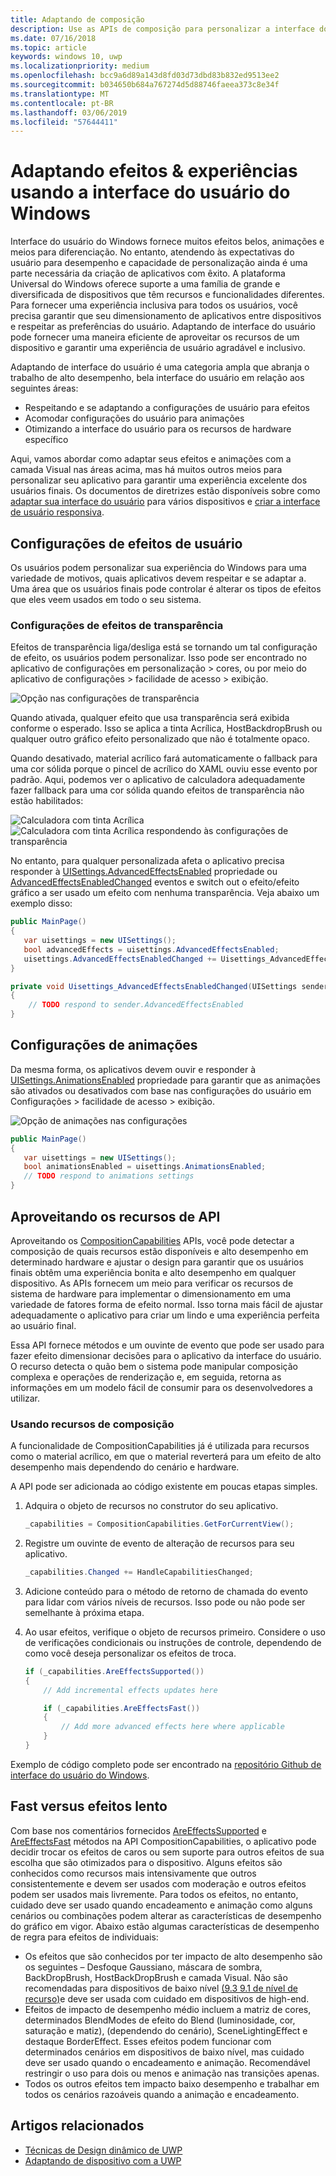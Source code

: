 ```yaml
---
title: Adaptando de composição
description: Use as APIs de composição para personalizar a interface do usuário, otimizar o desempenho e acomodar as configurações de usuário e características de dispositivo.
ms.date: 07/16/2018
ms.topic: article
keywords: windows 10, uwp
ms.localizationpriority: medium
ms.openlocfilehash: bcc9a6d89a143d8fd03d73dbd83b832ed9513ee2
ms.sourcegitcommit: b034650b684a767274d5d88746faeea373c8e34f
ms.translationtype: MT
ms.contentlocale: pt-BR
ms.lasthandoff: 03/06/2019
ms.locfileid: "57644411"
---
```

# <a name="tailoring-effects--experiences-using-windows-ui"></a>Adaptando efeitos & experiências usando a interface do usuário do Windows

Interface do usuário do Windows fornece muitos efeitos belos, animações e meios para diferenciação. No entanto, atendendo às expectativas do usuário para desempenho e capacidade de personalização ainda é uma parte necessária da criação de aplicativos com êxito. A plataforma Universal do Windows oferece suporte a uma família de grande e diversificada de dispositivos que têm recursos e funcionalidades diferentes. Para fornecer uma experiência inclusiva para todos os usuários, você precisa garantir que seu dimensionamento de aplicativos entre dispositivos e respeitar as preferências do usuário. Adaptando de interface do usuário pode fornecer uma maneira eficiente de aproveitar os recursos de um dispositivo e garantir uma experiência de usuário agradável e inclusivo.

Adaptando de interface do usuário é uma categoria ampla que abranja o trabalho de alto desempenho, bela interface do usuário em relação aos seguintes áreas:

- Respeitando e se adaptando a configurações de usuário para efeitos
- Acomodar configurações do usuário para animações
- Otimizando a interface do usuário para os recursos de hardware específico

Aqui, vamos abordar como adaptar seus efeitos e animações com a camada Visual nas áreas acima, mas há muitos outros meios para personalizar seu aplicativo para garantir uma experiência excelente dos usuários finais. Os documentos de diretrizes estão disponíveis sobre como [adaptar sua interface do usuário](/windows/uwp/design/layout/screen-sizes-and-breakpoints-for-responsive-design) para vários dispositivos e [criar a interface de usuário responsiva](/windows/uwp/design/layout/responsive-design).

## <a name="user-effects-settings"></a>Configurações de efeitos de usuário

Os usuários podem personalizar sua experiência do Windows para uma variedade de motivos, quais aplicativos devem respeitar e se adaptar a. Uma área que os usuários finais pode controlar é alterar os tipos de efeitos que eles veem usados em todo o seu sistema.

### <a name="transparency-effects-settings"></a>Configurações de efeitos de transparência

Efeitos de transparência liga/desliga está se tornando um tal configuração de efeito, os usuários podem personalizar. Isso pode ser encontrado no aplicativo de configurações em personalização > cores, ou por meio do aplicativo de configurações > facilidade de acesso > exibição.

![Opção nas configurações de transparência](images/tailoring-transparency-setting.png)

Quando ativada, qualquer efeito que usa transparência será exibida conforme o esperado. Isso se aplica a tinta Acrílica, HostBackdropBrush ou qualquer outro gráfico efeito personalizado que não é totalmente opaco.

Quando desativado, material acrílico fará automaticamente o fallback para uma cor sólida porque o pincel de acrílico do XAML ouviu esse evento por padrão. Aqui, podemos ver o aplicativo de calculadora adequadamente fazer fallback para uma cor sólida quando efeitos de transparência não estão habilitados:

![Calculadora com tinta Acrílica](images/tailoring-acrylic.png)
![Calculadora com tinta Acrílica respondendo às configurações de transparência](images/tailoring-acrylic-fallback.png)

No entanto, para qualquer personalizada afeta o aplicativo precisa responder à [UISettings.AdvancedEffectsEnabled](https://docs.microsoft.com/uwp/api/windows.ui.viewmanagement.uisettings.advancedeffectsenabledchanged) propriedade ou [AdvancedEffectsEnabledChanged](https://docs.microsoft.com/uwp/api/windows.ui.viewmanagement.uisettings.advancedeffectsenabledchanged) eventos e switch out o efeito/efeito gráfico a ser usado um efeito com nenhuma transparência. Veja abaixo um exemplo disso:

```cs
public MainPage()
{
   var uisettings = new UISettings();
   bool advancedEffects = uisettings.AdvancedEffectsEnabled;
   uisettings.AdvancedEffectsEnabledChanged += Uisettings_AdvancedEffectsEnabledChanged;
}

private void Uisettings_AdvancedEffectsEnabledChanged(UISettings sender, object args)
{
    // TODO respond to sender.AdvancedEffectsEnabled
}
```

## <a name="animations-settings"></a>Configurações de animações

Da mesma forma, os aplicativos devem ouvir e responder à [UISettings.AnimationsEnabled](https://docs.microsoft.com/uwp/api/windows.ui.viewmanagement.uisettings.animationsenabled) propriedade para garantir que as animações são ativados ou desativados com base nas configurações do usuário em Configurações > facilidade de acesso > exibição.

![Opção de animações nas configurações](images/tailoring-animations-setting.png)

```cs
public MainPage()
{
   var uisettings = new UISettings();
   bool animationsEnabled = uisettings.AnimationsEnabled;
   // TODO respond to animations settings
}

```

## <a name="leveraging-the-capabilities-api"></a>Aproveitando os recursos de API

Aproveitando os [CompositionCapabilities](/uwp/api/windows.ui.composition.compositioncapabilities) APIs, você pode detectar a composição de quais recursos estão disponíveis e alto desempenho em determinado hardware e ajustar o design para garantir que os usuários finais obtêm uma experiência bonita e alto desempenho em qualquer dispositivo. As APIs fornecem um meio para verificar os recursos de sistema de hardware para implementar o dimensionamento em uma variedade de fatores forma de efeito normal. Isso torna mais fácil de ajustar adequadamente o aplicativo para criar um lindo e uma experiência perfeita ao usuário final.

Essa API fornece métodos e um ouvinte de evento que pode ser usado para fazer efeito dimensionar decisões para o aplicativo da interface do usuário. O recurso detecta o quão bem o sistema pode manipular composição complexa e operações de renderização e, em seguida, retorna as informações em um modelo fácil de consumir para os desenvolvedores a utilizar.

### <a name="using-composition-capabilities"></a>Usando recursos de composição

A funcionalidade de CompositionCapabilities já é utilizada para recursos como o material acrílico, em que o material reverterá para um efeito de alto desempenho mais dependendo do cenário e hardware.

A API pode ser adicionada ao código existente em poucas etapas simples.

1. Adquira o objeto de recursos no construtor do seu aplicativo.

    ```cs
    _capabilities = CompositionCapabilities.GetForCurrentView();
    ```

1. Registre um ouvinte de evento de alteração de recursos para seu aplicativo.

    ```cs
    _capabilities.Changed += HandleCapabilitiesChanged;
    ```

1. Adicione conteúdo para o método de retorno de chamada do evento para lidar com vários níveis de recursos. Isso pode ou não pode ser semelhante à próxima etapa.
1. Ao usar efeitos, verifique o objeto de recursos primeiro. Considere o uso de verificações condicionais ou instruções de controle, dependendo de como você deseja personalizar os efeitos de troca.

    ```cs
    if (_capabilities.AreEffectsSupported())
    {
        // Add incremental effects updates here

        if (_capabilities.AreEffectsFast())
        {
            // Add more advanced effects here where applicable
        }
    }
    ```

Exemplo de código completo pode ser encontrado na [repositório Github de interface do usuário do Windows](https://github.com/Microsoft/WindowsUIDevLabs/tree/master/SampleGallery/Samples/SDK%2015063/CompCapabilities).

## <a name="fast-vs-slow-effects"></a>Fast versus efeitos lento

Com base nos comentários fornecidos [AreEffectsSupported](/uwp/api/windows.ui.composition.compositioncapabilities.areeffectssupported) e [AreEffectsFast](/uwp/api/windows.ui.composition.compositioncapabilities.areeffectsfast) métodos na API CompositionCapabilities, o aplicativo pode decidir trocar os efeitos de caros ou sem suporte para outros efeitos de sua escolha que são otimizados para o dispositivo. Alguns efeitos são conhecidos como recursos mais intensivamente que outros consistentemente e devem ser usados com moderação e outros efeitos podem ser usados mais livremente. Para todos os efeitos, no entanto, cuidado deve ser usado quando encadeamento e animação como alguns cenários ou combinações podem alterar as características de desempenho do gráfico em vigor. Abaixo estão algumas características de desempenho de regra para efeitos de individuais:

- Os efeitos que são conhecidos por ter impacto de alto desempenho são os seguintes – Desfoque Gaussiano, máscara de sombra, BackDropBrush, HostBackDropBrush e camada Visual. Não são recomendadas para dispositivos de baixo nível [(9.3 9.1 de nível de recurso)](https://msdn.microsoft.com/library/windows/desktop/ff476876(v=vs.85).aspx)e deve ser usada com cuidado em dispositivos de high-end.
- Efeitos de impacto de desempenho médio incluem a matriz de cores, determinados BlendModes de efeito do Blend (luminosidade, cor, saturação e matiz), (dependendo do cenário), SceneLightingEffect e destaque BorderEffect. Esses efeitos podem funcionar com determinados cenários em dispositivos de baixo nível, mas cuidado deve ser usado quando o encadeamento e animação. Recomendável restringir o uso para dois ou menos e animação nas transições apenas.
- Todos os outros efeitos tem impacto baixo desempenho e trabalhar em todos os cenários razoáveis quando a animação e encadeamento.

## <a name="related-articles"></a>Artigos relacionados

- [Técnicas de Design dinâmico de UWP](https://docs.microsoft.com/windows/uwp/design/layout/responsive-design)
- [Adaptando de dispositivo com a UWP](https://docs.microsoft.com/windows/uwp/design/layout/screen-sizes-and-breakpoints-for-responsive-design)
